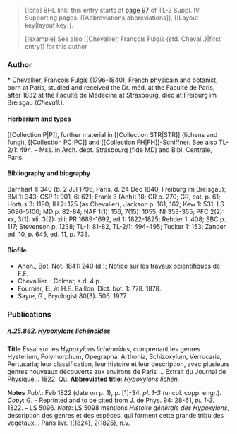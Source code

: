 > [!cite] BHL link: this entry starts at [page 97](https://www.biodiversitylibrary.org/item/103860#page/107/mode/1up) of TL-2 Suppl. IV.
> Supporting pages: [[Abbreviations|abbreviations]], [[Layout key|layout key]].

> [!example] See also [[Chevallier, François Fulgis {std. Chevall.}|first entry]] for this author

### Author

\* Chevallier, François Fulgis (1796-1840), French physicain and botanist, born at Paris, studied and received the Dr. méd. at the Faculté de Paris, after 1832 at the Faculté de Médecine at Strasbourg, died at Freiburg im Breisgau (*Chevall.*).

#### Herbarium and types

[[Collection P|P]], further material in [[Collection STR|STR]] (lichens and fungi), [[Collection PC|PC]] and [[Collection FH|FH]]-Schiffner. See also TL-2/1: 494. – Mss. in Arch. dépt. Strasbourg (fide MD) and Bibl. Centrale, Paris.

#### Bibliography and biography

Barnhart 1: 340 (b. 2 Jul 1796, Paris, d. 24 Dec 1840, Freiburg im Breisgau); BM 1: 343; CSP 1: 901, 6: 621; Frank 3 (Anh): 18; GR p. 270; GR, cat. p. 61; Hortus 3: 1190; IH 2: 125 (as Chevalier); Jackson p. 161, 162; Kew 1: 531; LS 5096-5100; MD p. 82-84; NAF 1(1): 156, 7(15): 1055; NI 353-355; PFC 2(2): xx, 3(1): xii, 3(2): xiii; PR 1689-1692, ed 1: 1822-1825; Rehder 1: 408; SBC p. 117; Stevenson p. 1238; TL-1: 81-82, TL-2/1: 494-495; Tucker 1: 153; Zander ed. 10, p. 645, ed. 11, p. 733.

#### Biofile

- Anon., Bot. Not. 1841: 240 (d.); Notice sur les travaux scientifiques de F.F.
- Chevallier... Colmar, s.d. 4 p.
- Fournier, E., *in* H.E. Baillon, Dict. bot. 1: 778. 1878.
- Sayre, G., Bryologist 80(3): 506. 1977.

### Publications

##### n.25.862. Hypoxylons lichénoïdes

**Title**
Essai sur les *Hypoxylons lichénoïdes*, comprenant les genres Hysterium, Polymorphum, Opegrapha, Arthonia, Schizoxylum, Verrucaria, Pertusaria; leur classification, leur histoire et leur description, avec plusieurs genres nouveaux découverts aux environs de Paris ... Extrait du Journal de Physique... 1822. Qu.
**Abbreviated title**: *Hypoxylons lichén.*

**Notes**
*Publ*.: Feb 1822 (date on p. 1), p. \[1\]-34, *pl. 1-3* (uncol. copp. engr.). *Copy*: G. – Reprinted and to be cited from J. de Phys. 94: 28-61, *pl. 1-3.* 1822. – LS 5096.
*Note*: LS 5098 mentions *Histoire générale des Hypoxylons*, description des genres et des espèces, qui forment cette grande tribu des végétaux... Paris livr. 1(1824), 2(1825), n.v.

